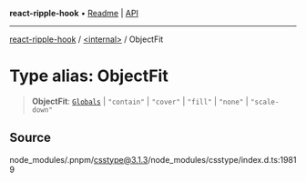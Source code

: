 **react-ripple-hook** • [Readme](../../README.md) \| [API](../../globals.md)

---

[react-ripple-hook](../../README.md) / [\<internal\>](../README.md) / ObjectFit

# Type alias: ObjectFit

> **ObjectFit**: [`Globals`](Globals.md) \| `"contain"` \| `"cover"` \| `"fill"` \| `"none"` \| `"scale-down"`

## Source

node_modules/.pnpm/csstype@3.1.3/node_modules/csstype/index.d.ts:19819
